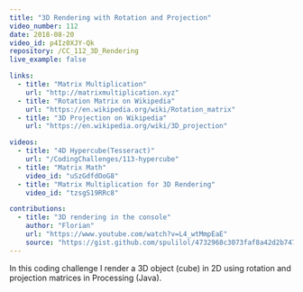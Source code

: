 ```yaml
---
title: "3D Rendering with Rotation and Projection"
video_number: 112
date: 2018-08-20
video_id: p4Iz0XJY-Qk
repository: /CC_112_3D_Rendering
live_example: false

links:
  - title: "Matrix Multiplication"
    url: "http://matrixmultiplication.xyz"
  - title: "Rotation Matrix on Wikipedia"
    url: "https://en.wikipedia.org/wiki/Rotation_matrix"
  - title: "3D Projection on Wikipedia"
    url: "https://en.wikipedia.org/wiki/3D_projection"

videos:
  - title: "4D Hypercube(Tesseract)"
    url: "/CodingChallenges/113-hypercube"
  - title: "Matrix Math"
    video_id: "uSzGdfdOoG8"
  - title: "Matrix Multiplication for 3D Rendering"
    video_id: "tzsgS19RRc8"

contributions:
  - title: "3D rendering in the console"
    author: "Florian"
    url: "https://www.youtube.com/watch?v=L4_wtMmpEaE"
    source: "https://gist.github.com/spulilol/4732968c3073faf8a42d2b7477caf929"
---
```


In this coding challenge I render a 3D object (cube) in 2D using rotation and projection matrices in Processing (Java).

